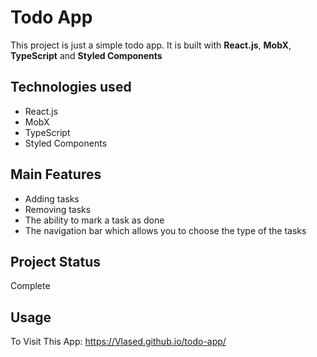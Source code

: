 # Todo App

This project is just a simple todo app. It is built with **React.js**, **MobX**, **TypeScript** and **Styled Components** 

## Technologies used

+ React.js
+ MobX
+ TypeScript
+ Styled Components

## Main Features

+ Adding tasks
+ Removing tasks
+ The ability to mark a task as done
+ The navigation bar which allows you to choose the type of the tasks 

## Project Status

Complete

## Usage

To Visit This App: https://Vlased.github.io/todo-app/